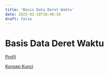 ```yaml
---
title: 'Basis Data Deret Waktu'
date: 2025-02-18T18:40:10
draft: false
---
```


# Basis Data Deret Waktu

[Profil](./profil/)

[Konsep Kunci](./konsep-kunci/)
